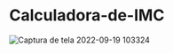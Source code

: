 # Calculadora-de-IMC
![Captura de tela 2022-09-19 103324](https://user-images.githubusercontent.com/111794510/191029433-2e3932b1-2a4f-4105-a246-3e4d36b08166.png)

